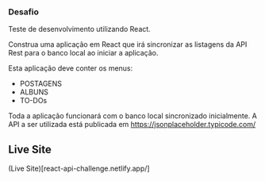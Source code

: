 ### Desafio
Teste de desenvolvimento utilizando React.

Construa uma aplicação em React que irá sincronizar as listagens da API Rest para o banco local ao iniciar a aplicação.

Esta aplicação deve conter os menus:
- POSTAGENS
- ALBUNS
- TO-DOs

Toda a aplicação funcionará com o banco local sincronizado inicialmente.
A API a ser utilizada está publicada em https://jsonplaceholder.typicode.com/

## Live Site
(Live Site)[react-api-challenge.netlify.app/]
